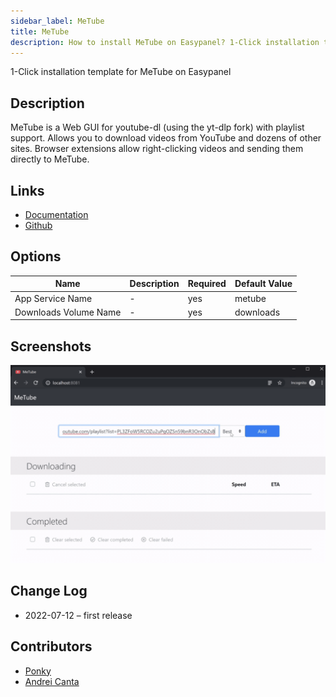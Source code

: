 ```yaml
---
sidebar_label: MeTube
title: MeTube
description: How to install MeTube on Easypanel? 1-Click installation template for MeTube on Easypanel
---
```


<!-- generated -->

1-Click installation template for MeTube on Easypanel

## Description

MeTube is a Web GUI for youtube-dl (using the yt-dlp fork) with playlist support. Allows you to download videos from YouTube and dozens of other sites. Browser extensions allow right-clicking videos and sending them directly to MeTube. 

## Links

- [Documentation](https://github.com/alexta69/metube)
- [Github](https://github.com/alexta69/metube)

## Options

Name | Description | Required | Default Value
-|-|-|-
App Service Name | - | yes | metube
Downloads Volume Name | - | yes | downloads

## Screenshots

![MeTube Screenshot](./assets/screenshot.png)

## Change Log

- 2022-07-12 – first release

## Contributors

- [Ponky](https://github.com/Ponkhy)
- [Andrei Canta](https://github.com/deiucanta)
